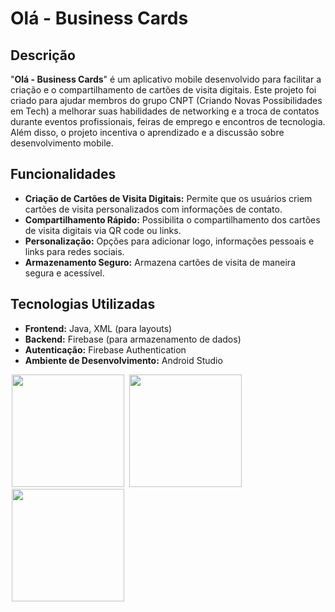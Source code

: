 # Olá - Business Cards

## Descrição
"**Olá - Business Cards**" é um aplicativo mobile desenvolvido para facilitar a criação e o compartilhamento de cartões de visita digitais. Este projeto foi criado para ajudar membros do grupo CNPT (Criando Novas Possibilidades em Tech) a melhorar suas habilidades de networking e a troca de contatos durante eventos profissionais, feiras de emprego e encontros de tecnologia. Além disso, o projeto incentiva o aprendizado e a discussão sobre desenvolvimento mobile.

## Funcionalidades
- **Criação de Cartões de Visita Digitais:** Permite que os usuários criem cartões de visita personalizados com informações de contato.
- **Compartilhamento Rápido:** Possibilita o compartilhamento dos cartões de visita digitais via QR code ou links.
- **Personalização:** Opções para adicionar logo, informações pessoais e links para redes sociais.
- **Armazenamento Seguro:** Armazena cartões de visita de maneira segura e acessível.

## Tecnologias Utilizadas
- **Frontend:** Java, XML (para layouts)
- **Backend:** Firebase (para armazenamento de dados)
- **Autenticação:** Firebase Authentication
- **Ambiente de Desenvolvimento:** Android Studio

<p float="left">

<img src="https://tulioalbu.github.io/Ola-BusinessCards_Projeto-DIO/Screenshots/Screenshot_20220806_004458.png" width = "180" hspace="2">
<img src="https://tulioalbu.github.io/Ola-BusinessCards_Projeto-DIO/Screenshots/Screenshot_20220806_004008.png" width = "180" hspace="2">
<img src="https://tulioalbu.github.io/Ola-BusinessCards_Projeto-DIO/Screenshots/Screenshot_20220806_003902.png" width = "180" hspace="2">

